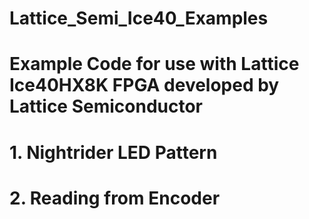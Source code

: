 # Lattice_Semi_Ice40_Examples

# Example Code for use with Lattice Ice40HX8K FPGA developed by Lattice Semiconductor

# 1. Nightrider LED Pattern
# 2. Reading from Encoder